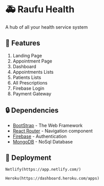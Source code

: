 # 🚑️ Raufu Health

A hub of all your health service system 

## 📄 Features

<ol>
      <li>Landing Page</li>
      <li>Appointment Page</li>
      <li>Dashboard</li>
      <li>Appointments Lists</li>
      <li>Patients Lists</li>
      <li>All Prescriptions</li>
      <li>Firebase Login</li>
      <li>Payment Gateway</li>
</ol>


## 🔒️ Dependencies

* [BootStrap](https://getbootstrap.com/docs/5.0/getting-started/introduction/) - The Web Framework 
* [React Router](https://reactrouter.com/web/guides/quick-start) - Navigation component 
* [Firebase](https://console.firebase.google.com/u/0/) - Authentication 
* [MongoDB](https://docs.mongodb.com/guides/) - NoSql Database 

## 🚀 Deployment 

```
Netlify(https://app.netlify.com/)
```
```
Heroku(https://dashboard.heroku.com/apps)
```